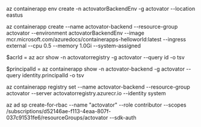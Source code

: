 az containerapp env create -n actovatorBackendEnv -g actovator --location eastus

az containerapp create --name actovator-backend --resource-group actovator --environment actovatorBackendEnv --image mcr.microsoft.com/azuredocs/containerapps-helloworld:latest --ingress external --cpu 0.5 --memory 1.0Gi --system-assigned

$acrId = az acr show -n actovatorregistry -g actovator --query id -o tsv

$principalId = az containerapp show -n actovator-backend -g actovator --query identity.principalId -o tsv

az containerapp registry set --name actovator-backend --resource-group actovator --server actovatorregistry.azurecr.io --identity system

az ad sp create-for-rbac --name "actovator" --role contributor --scopes /subscriptions/d52146ae-f113-4eaa-807f-037c91531fe6/resourceGroups/actovator --sdk-auth
